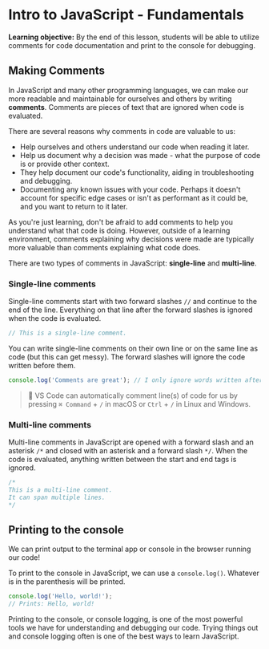 # Intro to JavaScript - Fundamentals

**Learning objective:** By the end of this lesson, students will be able to utilize comments for code documentation and print to the console for debugging.

## Making Comments

In JavaScript and many other programming languages, we can make our more readable and maintainable for ourselves and others by writing **comments**. Comments are pieces of text that are ignored when code is evaluated.

There are several reasons why comments in code are valuable to us:

- Help ourselves and others understand our code when reading it later.
- Help us document why a decision was made - what the purpose of code is or provide other context.
- They help document our code's functionality, aiding in troubleshooting and debugging.
- Documenting any known issues with your code. Perhaps it doesn't account for specific edge cases or isn't as performant as it could be, and you want to return to it later.

As you're just learning, don't be afraid to add comments to help you understand what that code is doing. However, outside of a learning environment, comments explaining why decisions were made are typically more valuable than comments explaining what code does.

There are two types of comments in JavaScript: **single-line** and **multi-line**. 

### Single-line comments

Single-line comments start with two forward slashes `//` and continue to the end of the line. Everything on that line after the forward slashes is ignored when the code is evaluated.

```js
// This is a single-line comment.
```

You can write single-line comments on their own line or on the same line as code (but this can get messy). The forward slashes will ignore the code written before them.

```js
console.log('Comments are great'); // I only ignore words written after me!
```
> 🧠 VS Code can automatically comment line(s) of code for us by pressing `⌘ Command` + `/`  in macOS or `Ctrl` + `/` in Linux and Windows.

### Multi-line comments 

Multi-line comments in JavaScript are opened with a forward slash and an asterisk `/*` and closed with an asterisk and a forward slash `*/`. When the code is evaluated, anything written between the start and end tags is ignored.

```js
/* 
This is a multi-line comment.
It can span multiple lines. 
*/
```

## Printing to the console

We can print output to the terminal app or console in the browser running our code!

To print to the console in JavaScript, we can use a `console.log()`. Whatever is in the parenthesis will be printed. 

```js
console.log('Hello, world!');
// Prints: Hello, world!
```

Printing to the console, or console logging, is one of the most powerful tools we have for understanding and debugging our code. Trying things out and console logging often is one of the best ways to learn JavaScript.
